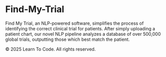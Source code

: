 # Find-My-Trial
Find My Trial, an NLP-powered software, simplifies the process of identifying the correct clinical trial for patients. After simply uploading a patient chart, our novel NLP pipeline analyzes a database of over 500,000 global trials, outputting those which best match the patient.

© 2025 Learn To Code. All rights reserved.

